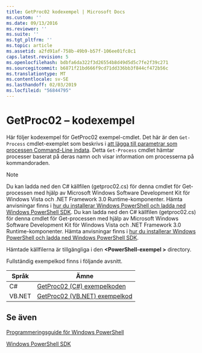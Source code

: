 ```yaml
---
title: GetProc02 kodexempel | Microsoft Docs
ms.custom: ''
ms.date: 09/13/2016
ms.reviewer: ''
ms.suite: ''
ms.tgt_pltfrm: ''
ms.topic: article
ms.assetid: a2fd91af-758b-49b9-b57f-106ee01fc8c1
caps.latest.revision: 5
ms.openlocfilehash: bdbfa6da322f3d26554b8d49d5d5c7fe2f39c271
ms.sourcegitcommit: b6871f21bd666f9cd71dd336bb3f844cf472b56c
ms.translationtype: MT
ms.contentlocale: sv-SE
ms.lasthandoff: 02/03/2019
ms.locfileid: "56844795"
---
```

# <a name="getproc02-code-samples"></a>GetProc02 – kodexempel

Här följer kodexempel för GetProc02 exempel-cmdlet. Det här är den `Get-Process` cmdlet-exemplet som beskrivs i [att lägga till parametrar som processen Command-Line indata](../cmdlet/adding-parameters-that-process-command-line-input.md). Detta `Get-Process` cmdlet hämtar processer baserat på deras namn och visar information om processerna på kommandoraden.

> [!NOTE]
> Du kan ladda ned den C# källfilen (getproc02.cs) för denna cmdlet för Get-processen med hjälp av Microsoft Windows Software Development Kit för Windows Vista och .NET Framework 3.0 Runtime-komponenter. Hämta anvisningar finns i [hur du installerar Windows PowerShell och ladda ned Windows PowerShell SDK](/powershell/developer/installing-the-windows-powershell-sdk).
> Du kan ladda ned den C# källfilen (getproc02.cs) för denna cmdlet för Get-processen med hjälp av Microsoft Windows Software Development Kit för Windows Vista och .NET Framework 3.0 Runtime-komponenter. Hämta anvisningar finns i [hur du installerar Windows PowerShell och ladda ned Windows PowerShell SDK](/powershell/developer/installing-the-windows-powershell-sdk).
>
> Hämtade källfilerna är tillgängliga i den  **\<PowerShell-exempel >** directory.

Fullständig exempelkod finns i följande avsnitt.

|Språk|Ämne|
|--------------|-----------|
|C#|[GetProc02 (C#) exempelkoden](./getproc02-csharp-sample-code.md)|
|VB.NET|[GetProc02 (VB.NET) exempelkod](./getproc02-vb-net-sample-code.md)|

## <a name="see-also"></a>Se även

[Programmeringsguide för Windows PowerShell](./windows-powershell-programmer-s-guide.md)

[Windows PowerShell SDK](../windows-powershell-reference.md)